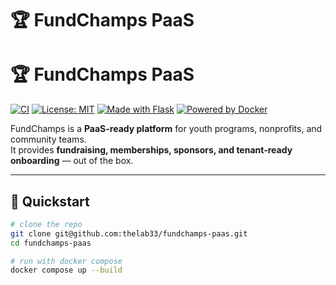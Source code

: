 # 🏆 FundChamps PaaS
# 🏆 FundChamps PaaS

[![CI](https://github.com/thelab33/fundchamps-paas/actions/workflows/ci.yml/badge.svg)](https://github.com/thelab33/fundchamps-paas/actions/workflows/ci.yml)
[![License: MIT](https://img.shields.io/badge/License-MIT-yellow.svg)](LICENSE)
[![Made with Flask](https://img.shields.io/badge/Made%20with-Flask-000?logo=flask)](https://flask.palletsprojects.com/)
[![Powered by Docker](https://img.shields.io/badge/Powered%20by-Docker-2496ED?logo=docker&logoColor=white)](https://www.docker.com/)

FundChamps is a **PaaS-ready platform** for youth programs, nonprofits, and community teams.  
It provides **fundraising, memberships, sponsors, and tenant-ready onboarding** — out of the box.

---

## 🚀 Quickstart

```bash
# clone the repo
git clone git@github.com:thelab33/fundchamps-paas.git
cd fundchamps-paas

# run with docker compose
docker compose up --build

